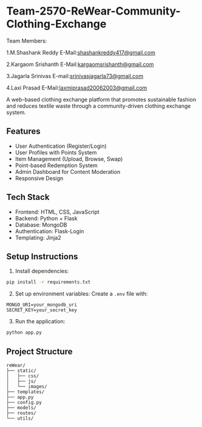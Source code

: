 # Team-2570-ReWear-Community-Clothing-Exchange

Team Members:

1.M.Shashank Reddy  E-Mail:shashankreddy417@gmail.com

2.Kargaom Srishanth  E-Mail:kargaomsrishanth@gmail.com

3.Jagarla Srinivas   E-mail:srinivasjagarla73@gmail.com 

4.Laxi Prasad     E-Mail:laxmiprasad20062003@gmail.com

A web-based clothing exchange platform that promotes sustainable fashion and reduces textile waste through a community-driven clothing exchange system.

## Features

- User Authentication (Register/Login)
- User Profiles with Points System
- Item Management (Upload, Browse, Swap)
- Point-based Redemption System
- Admin Dashboard for Content Moderation
- Responsive Design

## Tech Stack

- Frontend: HTML, CSS, JavaScript
- Backend: Python + Flask
- Database: MongoDB
- Authentication: Flask-Login
- Templating: Jinja2

## Setup Instructions

1. Install dependencies:
```bash
pip install -r requirements.txt
```

2. Set up environment variables:
Create a `.env` file with:
```
MONGO_URI=your_mongodb_uri
SECRET_KEY=your_secret_key
```

3. Run the application:
```bash
python app.py
```

## Project Structure

```
reWear/
├── static/
│   ├── css/
│   ├── js/
│   └── images/
├── templates/
├── app.py
├── config.py
├── models/
├── routes/
└── utils/
```
